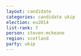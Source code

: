 ```yaml
---
layout: candidate
categories: candidate ukip
election: eu2014
list-rank: 7
person: steven-mckeane
region: scotland
party: ukip
---
```


